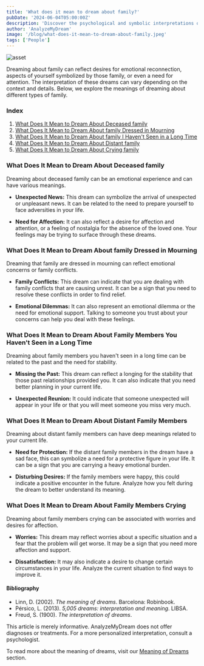 ```yaml
---
title: 'What does it mean to dream about family?'
pubDate: '2024-06-04T05:00:00Z'
description: 'Discover the psychological and symbolic interpretations of dreams about family, whether they are deceased, distant, or crying.'
author: 'AnalyzeMyDream'
image: '/blog/what-does-it-mean-to-dream-about-family.jpeg'
tags: ['People']
---
```


![asset](/blog/what-does-it-mean-to-dream-about-family.jpeg)

Dreaming about family can reflect desires for emotional reconnection, aspects of yourself symbolized by those family, or even a need for attention. The interpretation of these dreams can vary depending on the context and details. Below, we explore the meanings of dreaming about different types of family.

### Index

1. [What Does It Mean to Dream About Deceased family](#what-does-it-mean-to-dream-about-deceased-family)
2. [What Does It Mean to Dream About family Dressed in Mourning](#what-does-it-mean-to-dream-about-family-dressed-in-mourning)
3. [What Does It Mean to Dream About family I Haven't Seen in a Long Time](#what-does-it-mean-to-dream-about-family-that-I-haven't-seen-in-a-long-time)
4. [What Does It Mean to Dream About Distant family](#what-does-it-mean-to-dream-about-distant-family)
5. [What Does It Mean to Dream About Crying family](#what-does-it-mean-to-dream-about-crying-family)

### What Does It Mean to Dream About Deceased family

Dreaming about deceased family can be an emotional experience and can have various meanings.

- **Unexpected News:** This dream can symbolize the arrival of unexpected or unpleasant news. It can be related to the need to prepare yourself to face adversities in your life.

- **Need for Affection:** It can also reflect a desire for affection and attention, or a feeling of nostalgia for the absence of the loved one. Your feelings may be trying to surface through these dreams.

### What Does It Mean to Dream About family Dressed in Mourning

Dreaming that family are dressed in mourning can reflect emotional concerns or family conflicts.

- **Family Conflicts:** This dream can indicate that you are dealing with family conflicts that are causing unrest. It can be a sign that you need to resolve these conflicts in order to find relief.

- **Emotional Dilemmas:** It can also represent an emotional dilemma or the need for emotional support. Talking to someone you trust about your concerns can help you deal with these feelings.

### What Does It Mean to Dream About Family Members You Haven't Seen in a Long Time

Dreaming about family members you haven't seen in a long time can be related to the past and the need for stability.

- **Missing the Past:** This dream can reflect a longing for the stability that those past relationships provided you. It can also indicate that you need better planning in your current life.

- **Unexpected Reunion:** It could indicate that someone unexpected will appear in your life or that you will meet someone you miss very much.

### What Does It Mean to Dream About Distant Family Members

Dreaming about distant family members can have deep meanings related to your current life.

- **Need for Protection:** If the distant family members in the dream have a sad face, this can symbolize a need for a protective figure in your life. It can be a sign that you are carrying a heavy emotional burden.

- **Disturbing Desires:** If the family members were happy, this could indicate a positive encounter in the future. Analyze how you felt during the dream to better understand its meaning.

### What Does It Mean to Dream About Family Members Crying

Dreaming about family members crying can be associated with worries and desires for affection.

- **Worries:** This dream may reflect worries about a specific situation and a fear that the problem will get worse. It may be a sign that you need more affection and support.

- **Dissatisfaction:** It may also indicate a desire to change certain circumstances in your life. Analyze the current situation to find ways to improve it.

#### Bibliography

- Linn, D. (2002). *The meaning of dreams*. Barcelona: Robinbook.
- Pérsico, L. (2013). *5,005 dreams: interpretation and meaning*. LIBSA.
- Freud, S. (1900). *The interpretation of dreams*.

This article is merely informative. AnalyzeMyDream does not offer diagnoses or treatments. For a more personalized interpretation, consult a psychologist.

To read more about the meaning of dreams, visit our [Meaning of Dreams](#) section.
